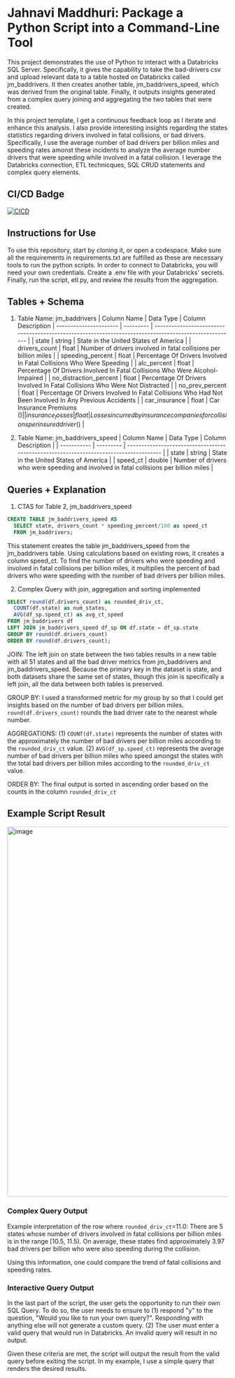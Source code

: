 # Jahnavi Maddhuri: Package a Python Script into a Command-Line Tool
This project demonstrates the use of Python to interact with a Databricks SQL Server. Specifically, it gives the capability to take the bad-drivers csv and upload relevant data to a table hosted on Databricks called jm_baddrivers. It then creates another table, jm_baddrivers_speed, which was derived from the original table. Finally, it outputs insights generated from a complex query joining and aggregating the two tables that were created. 

In this project template, I get a continuous feedback loop as I iterate and enhance this analysis. I also provide interesting insights regarding the states statistics regarding drivers involved in fatal collisions, or bad drivers. Specifically, I use the average number of bad drivers per billion miles and speeding rates amonst these incidents to analyze the average number drivers that were speeding while involved in a fatal collision. I leverage the Databricks connection, ETL technicques, SQL CRUD statements and complex query elements. 

## CI/CD Badge
[![CICD](https://github.com/nogibjj/JahnaviM-PackagePythonCommandLine/actions/workflows/cicd.yml/badge.svg)](https://github.com/nogibjj/JahnaviM-PackagePythonCommandLine/actions/workflows/cicd.yml)

## Instructions for Use
To use this repository, start by cloning it, or open a codespace. Make sure all the requirements in requirements.txt are fulfilled as these are necessary tools to run the python scripts. In order to connect to Databricks, you will need your own credentials. Create a .env file with your Databricks' secrets. Finally, run the script, etl.py, and review the results from the aggregation.

## Tables + Schema
1. Table Name: jm_baddrivers
| Column Name            | Data Type | Column Description
| ---------------------- | --------- | ------------------------------------------------------------------------------------------------------ |
| state                  | string    | State in the United States of America                                                                  |
| drivers_count          | float     | Number of drivers involved in fatal collisions per billion miles                                       |
| speeding_percent       | float     | Percentage Of Drivers Involved In Fatal Collisions Who Were Speeding                                   |
| alc_percent            | float     | Percentage Of Drivers Involved In Fatal Collisions Who Were Alcohol-Impaired                           |
| no_distraction_percent | float     | Percentage Of Drivers Involved In Fatal Collisions Who Were Not Distracted                             |
| no_prev_percent        | float     | Percentage Of Drivers Involved In Fatal Collisions Who Had Not Been Involved In Any Previous Accidents |
| car_insurance          | float     | Car Insurance Premiums ($)                                                                             |
| insurance_losses       | float     | Losses incurred by insurance companies for collisions per insured driver ($)                           |

2. Table Name: jm_baddrivers_speed
| Column Name | Data Type | Column Description                                                                     |
| ----------- | --------- | -------------------------------------------------------------------------------------- |
| state       | string    | State in the United States of America                                                  |
| speed_ct    | double    | Number of drivers who were speeding and involved in fatal collisions per billion miles |

## Queries + Explanation
1. CTAS for Table 2, jm_baddrivers_speed
```sql
CREATE TABLE jm_baddrivers_speed AS
  SELECT state, drivers_count * speeding_percent/100 as speed_ct
  FROM jm_baddrivers;
```
This statement creates the table jm_baddrivers_speed from the jm_baddrivers table. Using calculations based on existing rows, it creates a column speed_ct. To find the number of drivers who were speeding and involved in fatal collisions per billion miles, it multiplies the percent of bad drivers who were speeding with the number of bad drivers per billion miles.

2. Complex Query with join, aggregation and sorting implemented

```sql
SELECT round(df.drivers_count) as rounded_driv_ct,
  COUNT(df.state) as num_states,
  AVG(df_sp.speed_ct) as avg_ct_speed
FROM jm_baddrivers df
LEFT JOIN jm_baddrivers_speed df_sp ON df.state = df_sp.state
GROUP BY round(df.drivers_count)
ORDER BY round(df.drivers_count);
```
JOIN: The left join on state between the two tables results in a new table with all 51 states and all the bad driver metrics from jm_baddrivers and jm_baddrivers_speed. Because the primary key in the dataset is state, and both datasets share the same set of states, though this join is specifically a left join, all the data between both tables is preserved.

GROUP BY: I used a transformed metric for my group by so that I could get insights based on the number of bad drivers per billion miles. ```round(df.drivers_count)``` rounds the bad driver rate to the nearest whole number.

AGGREGATIONS: (1) ```COUNT(df.state)``` represents the number of states with the approximately the number of bad drivers per billion miles according to the ```rounded_driv_ct``` value.
              (2) ```AVG(df_sp.speed_ct)``` represents the average number of bad drivers per billion miles who speed amongst the states with the total bad drivers per billion miles according to the ```rounded_driv_ct``` 
              value.

ORDER BY: The final output is sorted in ascending order based on the counts in the column ```rounded_driv_ct```


## Example Script Result
<img width="846" alt="image" src="https://github.com/user-attachments/assets/6b84feef-75a3-49f4-a768-3b19f4abcfd1">

### Complex Query Output
Example interpretation of the row where ```rounded_driv_ct```=11.0:
There are 5 states whose number of drivers involved in fatal collisions per billion miles is in the range [10.5, 11.5). On average, these states find approximately 3.97 bad drivers per billion who were also speeding during the collision.

Using this information, one could compare the trend of fatal collisions and speeding rates. 

### Interactive Query Output
In the last part of the script, the user gets the opportunity to run their own SQL Query. To do so, the user needs to ensure to (1) respond "y" to the question, "Would you like to run your own query?". Responding with anything else will not generate a custom query. (2) The user must enter a valid query that would run in Databricks. An invalid query will result in no output.

Given these criteria are met, the script will output the result from the valid query before exiting the script. In my example, I use a simple query that renders the desired results.



